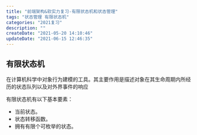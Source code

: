 ```yaml
---
title: "前端架构&软实力复习-有限状态机和状态管理"
tags: "状态管理 有限状态机"
categories: "2021复习"
description: ""
createDate: "2021-05-20 14:10:46"
updateDate: "2021-06-15 12:46:35"
---
```



## 有限状态机

在计算机科学中对象行为建模的工具。其主要作用是描述对象在其生命周期内所经历的状态队列以及对外界事件的响应

有限状态机有以下基本要素：

- 当前状态。
- 状态转移函数。
- 拥有有限个可枚举的状态。